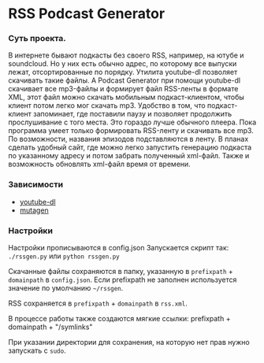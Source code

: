 # RSS Podcast Generator

### Суть проекта.

В интернете бывают подкасты без своего RSS, например, на ютубе и soundcloud. Но у них есть обычно адрес, по которому все выпуски лежат, отсортированные по порядку. Утилита youtube-dl позволяет скачивать такие файлы. А Podcast Generator при помощи youtube-dl скачивает все mp3-файлы и формирует файл RSS-ленты в формате XML, этот файл можно скачать мобильным подкаст-клиентом, чтобы клиент потом легко мог скачать mp3. Удобство в том, что подкаст-клиент запоминает, где поставили паузу и позволяет продолжить прослушивание с того места. Это гораздо лучше обычного плеера.
Пока программа умеет только формировать RSS-ленту и скачивать все mp3. По возможности, названия эпизодов подставляются в ленту.
В планах сделать удобный сайт, где можно легко запустить генерацию подкаста по указанному адресу и потом забрать полученный xml-файл. Также и возможность обновлять xml-файл время от времени.

### Зависимости
  - [youtube-dl](http://rg3.github.io/youtube-dl/)
  - [mutagen](https://pypi.python.org/pypi/mutagen)

### Настройки

Настройки прописываются в config.json
Запускается скрипт так: `./rssgen.py` или `python rssgen.py`

Скачанные файлы сохраняются в папку, указанную в `prefixpath` + `domainpath` в `config.json`.
Если prefixpath не заполнен используется значение по умолчанию `~/rssgen`.

RSS сохраняется в `prefixpath` + `domainpath` в `rss.xml`.

В процессе работы также создаются мягкие ссылки:
prefixpath + domainpath + "/symlinks"

При указании директории для сохранения, на которую нет прав нужно запускать с `sudo`.
